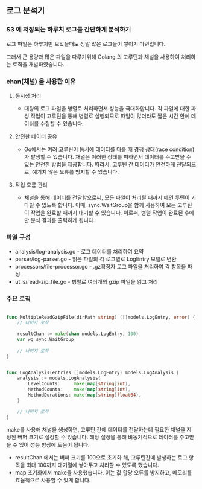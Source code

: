 ## 로그 분석기


### S3 에 저장되는 하루치 로그를 간단하게 분석하기

로그 파일은 하루치만 보았을때도 정말 많은 로그들이 쌓이기 마련입니다.


그래서 큰 용량과 많은 파일을 다루기위해 Golang 의 고루틴과 채널을 사용하여 처리하는 로직을 개발하였습니다.


### chan(채널) 을 사용한 이유
1. 동시성 처리
    - 대량의 로그 파일을 병렬로 처리하면서 성능을 극대화합니다. 각 파일에 대한 파싱 작업이 고루틴을 통해 병렬로 실행되므로 파일이 많더라도 짧은 시간 안에 데이터를 수집할 수 있습니다.
   
2. 안전한 데이터 공유
   - Go에서는 여러 고루틴이 동시에 데이터를 다룰 때 경쟁 상태(race condition)가 발생할 수 있습니다. 채널은 이러한 상태를 피하면서 데이터를 주고받을 수 있는 안전한 방법을 제공합니다. 따라서, 고루틴 간 데이터가 안전하게 전달되므로, 예기치 않은 오류를 방지할 수 있습니다.
3. 작업 흐름 관리
   - 채널을 통해 데이터를 전달함으로써, 모든 파일이 처리될 때까지 메인 루틴이 기다릴 수 있도록 합니다. 이때, sync.WaitGroup을 함께 사용하여 모든 고루틴이 작업을 완료할 때까지 대기할 수 있습니다. 이로써, 병렬 작업이 완료된 후에만 분석 결과를 출력하게 됩니다.


### 파일 구성
- analysis/log-analysis.go - 로그 데이터를 처리하여 요약
- parser/log-parser.go - 읽은 파일의 각 로그별로 LogEntry 모델로 변환
- processors/file-processor.go - .gz확장자 로그 파일을 처리하여 각 항목을 파싱
- utils/read-zip_file.go - 병렬로 여러개의 gzip 파일을 읽고 처리



### 주요 로직
```go

func MultipleReadGzipFile(dirPath string) ([]models.LogEntry, error) {
    // 나머지 로직
    
    resultChan := make(chan models.LogEntry, 100)
    var wg sync.WaitGroup
    
    // 나머지 로직
}


func LogAnalysis(entries []models.LogEntry) models.LogAnalysis {
    analysis := models.LogAnalysis{
        LevelCounts:     make(map[string]int),
        MethodCounts:    make(map[string]int),
        MethodDurations: make(map[string]float64),
    }

    // 나머지 로직
}


```
make를 사용해 채널을 생성하면, 고루틴 간에 데이터를 전달하는데 필요한 채널을 지정된 버퍼 크기로 설정할 수 있습니다.
해당 설정을 통해 비동기적으로 데이터를 주고받을 수 있어 성능 향상에 도움이 됩니다.

- resultChan 에서는 버퍼 크기를 100으로 초기화 해, 고루틴간에 발생하는 로그 항목을 최대 100까지 대기열에 쌓아두고 처리할 수 있도록 했습니다.
- map 초기화에서 make을 사용했습니다. 이는 값 할당 오류를 방지하고, 메모리를 효율적으로 사용할 수 있게 합니다.



